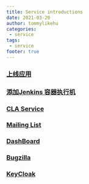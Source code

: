 ```yaml
---
title: Service introductions
date: 2021-03-20
author: tommylikehu
categories:
 - service
tags:
 - service
footer: true
---
```

### [上线应用](/service/app.md)
### [添加Jenkins 容器执行机](/service/jenkins-slave.md)
### [CLA Service](/service/cla.md)
### [Mailing List](/service/mailinglist)
### [DashBoard](/service/dashboard)
### [Bugzilla](/service/bugzilla)
### [KeyCloak](/service/keycloak)

